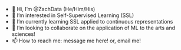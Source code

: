 - 👋 Hi, I’m @ZachData (He/Him/His)
- 👀 I’m interested in Self-Supervised Learning (SSL)
- 🌱 I’m currently learning SSL applied to continuous representations
- 💞️ I’m looking to collaborate on the application of ML to the arts and sciences!
- 📫 How to reach me: message me here! or, email me!

<!---
ZachData/ZachData is a ✨ special ✨ repository because its `README.md` (this file) appears on your GitHub profile.
You can click the Preview link to take a look at your changes.
--->
